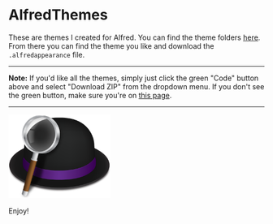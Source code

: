 # AlfredThemes

These are themes I created for Alfred. You can find the theme folders [here](https://www.dropbox.com/sh/e7pki2srlir0uq8/AAAassNJzf4KhjGWlZtdg4dia?dl=0). From there you can find the theme you like and download the `.alfredappearance` file.

---
**Note:** If you'd like all the themes, simply just click the green "Code" button above and select "Download ZIP" from the dropdown menu. If you don't see the green button, make sure you're on [this page](https://github.com/marlonjames71/AlfredThemes).

---
<img src="alfred_logo.png" width="200">

Enjoy!
